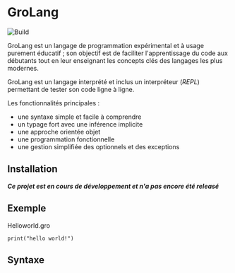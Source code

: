 # GroLang

![Build](https://github.com/hbraux/grolang/workflows/maven/badge.svg)


GroLang est un langage de programmation expérimental et à usage purement éducatif ; son objectif est de faciliter
l'apprentissage du code aux débutants tout en leur enseignant les concepts clés des langages les plus modernes.

GroLang est un langage interprété et inclus un interpréteur (*REPL*) permettant de tester son code ligne à ligne.

Les fonctionnalités principales :
* une syntaxe simple et facile à comprendre
* un typage fort avec une inférence implicite
* une approche orientée objet  
* une programmation fonctionnelle  
* une gestion simplifiée des optionnels et des exceptions

## Installation

***Ce projet est en cours de développement et n'a pas encore été releasé***


## Exemple

Helloworld.gro
```
print("hello world!")
```

## Syntaxe

